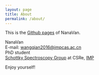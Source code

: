 ```yaml
---
layout: page
title: About
permalink: /about/
---
```


This is the [Github pages][self_website] of NanaVan.

NanaVan <br/>
E-mail: wangqian2016@impcas.ac.cn <br/>
PhD student <br/>
[Schottky Spectroscopy Group][group_website] at CSRe, [IMP][inst_website] <br/>


Enjoy yourself!

[self_website]:https://nanavan.github.io/GitBlog
[group_website]:https://schottkyspectroscopyimp.github.io
[inst_website]:http://english.imp.cas.cn
